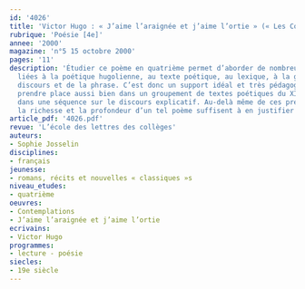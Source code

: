 ```yaml
---
id: '4026'
title: 'Victor Hugo : « J’aime l’araignée et j’aime l’ortie » (« Les Contemplations »)'
rubrique: 'Poésie [4e]'
annee: '2000'
magazine: 'n°5 15 octobre 2000'
pages: '11'
description: 'Étudier ce poème en quatrième permet d’aborder de nombreuses notions
  liées à la poétique hugolienne, au texte poétique, au lexique, à la grammaire des
  discours et de la phrase. C’est donc un support idéal et très pédagogique qui peut
  prendre place aussi bien dans un groupement de textes poétiques du XIXe siècle que
  dans une séquence sur le discours explicatif. Au-delà même de ces prétextes pédagogiques,
  la richesse et la profondeur d’un tel poème suffisent à en justifier la lecture.'
article_pdf: '4026.pdf'
revue: 'L’école des lettres des collèges'
auteurs:
- Sophie Josselin
disciplines:
- français
jeunesse:
- romans, récits et nouvelles « classiques »s
niveau_etudes:
- quatrième
oeuvres:
- Contemplations
- J’aime l’araignée et j’aime l’ortie
ecrivains:
- Victor Hugo
programmes:
- lecture - poésie
siecles:
- 19e siècle
---
```

